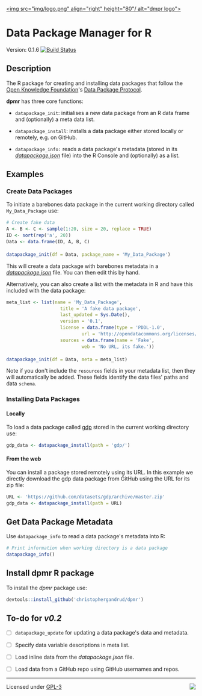 [<img src="img/logo.png" align="right" height="80"/ alt="dmpr logo">]()

Data Package Manager for R
====

Version: 0.1.6 [![Build Status](https://travis-ci.org/christophergandrud/dpmr.svg?branch=master)](https://travis-ci.org/christophergandrud/dpmr)

## Description

The R package for creating and installing data packages that follow the
[Open Knowledge Foundation](https://okfn.org/)'s
[Data Package Protocol](http://dataprotocols.org/data-packages/).

**dpmr** has three core functions:

- `datapackage_init`: initialises a new data package from an R data frame and
(optionally) a meta data list.

- `datapackage_install`: installs a data package either stored locally or
remotely, e.g. on GitHub.

- `datapackage_info:` reads a data package's metadata (stored in its
*[datapackage.json](http://dataprotocols.org/data-packages/)*
file) into the R Console and (optionally) as a list.

## Examples

### Create Data Packages

To initiate a barebones data package in the current working directory called
`My_Data_Package` use:

```r
# Create fake data
A <- B <- C <- sample(1:20, size = 20, replace = TRUE)
ID <- sort(rep('a', 20))
Data <- data.frame(ID, A, B, C)

datapackage_init(df = Data, package_name = 'My_Data_Package')
```

This will create a data package with barebones metadata in a
*[datapackage.json](http://dataprotocols.org/data-packages/)*
file. You can then edit this by hand.

Alternatively, you can also create a list with the metadata in R and have this
included with the data package:

```r
meta_list <- list(name = 'My_Data_Package',
                    title = 'A fake data package',
                    last_updated = Sys.Date(),
                    version = '0.1',
                    license = data.frame(type = 'PDDL-1.0',
                            url = 'http://opendatacommons.org/licenses/pddl/'),
                    sources = data.frame(name = 'Fake',
                            web = 'No URL, its fake.'))

datapackage_init(df = Data, meta = meta_list)
```

Note if you don't include the `resources` fields in your metadata list, then
they will automatically be added. These fields identify the data files' paths
and data `schema`.

### Installing Data Packages

#### Locally
To load a data package called [gdp](https://github.com/datasets/gdp) stored in
the current working directory use:

```r
gdp_data <- datapackage_install(path = 'gdp/')
```

#### From the web

You can install a package stored remotely using its URL. In this example
we directly download the gdp data package from GitHub using the URL for its
zip file:

```r
URL <- 'https://github.com/datasets/gdp/archive/master.zip'
gdp_data <- datapackage_install(path = URL)
```

## Get Data Package Metadata

Use `datapackage_info` to read a data package's metadata into R:

```r
# Print information when working directory is a data package
datapackage_info()
```

## Install dpmr R package

To install the *dpmr* package use:

```r
devtools::install_github('christophergandrud/dpmr')
```

## To-do for *v0.2*

- [ ] `datapackage_update` for updating a data package's data and metadata.

- [ ] Specify data variable descriptions in meta list.

- [ ] Load inline data from the *datapackage.json* file.

- [ ] Load data from a GitHub repo using GitHub usernames and repos.

---

[<img src="http://media.tumblr.com/023c285c14ef01953d3b67ffe789004d/tumblr_inline_mor1uu2OOZ1qz4rgp.png" height = "100" align="right" />](http://nadrosia.tumblr.com/post/53520500877/made-in-berlin-badge-update)

Licensed under
[GPL-3](LICENSE.md)

